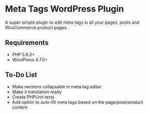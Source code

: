 # Meta Tags WordPress Plugin
A super simple plugin to edit meta tags in all your pages, posts and WooCommerce product pages.


## Requirements
* PHP 5.6.3+
* WordPress 4.7.0+


## To-Do List
* Make sections collapsable in meta tag editor
* Make it translation ready
* Create PHPUnit tests
* Add option to auto-fill meta tags based on the page/post/product content